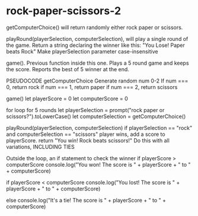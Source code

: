 # rock-paper-scissors-2

getComputerChoice() will return randomly either rock paper or scissors.

playRound(playerSelection, computerSelection), will play a single round of the game. 
Return a string declaring the winner like this: "You Lose! Paper beats Rock"
Make playerSelection parameter case-insensitive

game(). Previous function inside this one. Plays a 5 round game and keeps the score. Reports the best of 5 winner at the end.


PSEUDOCODE
getComputerChoice
Generate random num 0-2
If num === 0, return rock
if num === 1, return paper
if num === 2, return scissors



game()
let playerScore = 0
let computerScore = 0

for loop for 5 rounds
let playerSelection = prompt("rock paper or scissors?").toLowerCase()
let computerSelection = getComputerChoice()

playRound(playerSelection, computerSelection)
if playerSelection == "rock" and computerSelection == "scissors"
player wins, add a score to playerScore. 
return "You win! Rock beats scissors!"
Do this with all variations, INCLUDING TIES


Outside the loop, an if statement to check the winner
if playerScore > computerScore
console.log("You won! The score is " + playerScore + " to " + computerScore)

if playerScore < computerScore
console.log("You lost! The score is " + playerScore + " to " + computerScore)

else
console.log("It's a tie! The score is " + playerScore + " to " + computerScore)